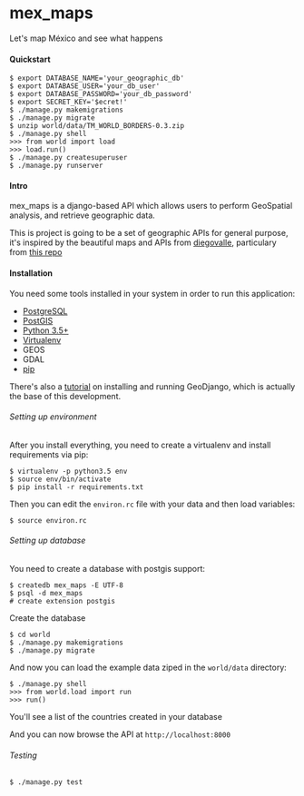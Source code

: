 # mex_maps
Let's map México and see what happens

#### Quickstart

```
$ export DATABASE_NAME='your_geographic_db'
$ export DATABASE_USER='your_db_user'
$ export DATABASE_PASSWORD='your_db_password'
$ export SECRET_KEY='$ecret!'
$ ./manage.py makemigrations
$ ./manage.py migrate
$ unzip world/data/TM_WORLD_BORDERS-0.3.zip
$ ./manage.py shell
>>> from world import load
>>> load.run()
$ ./manage.py createsuperuser
$ ./manage.py runserver
```

#### Intro
mex_maps is a django-based API which allows users to perform GeoSpatial analysis, and retrieve geographic data.

This is project is going to be a set of geographic APIs for general purpose, it's inspired by the beautiful maps and APIs from [diegovalle](https://github.com/diegovalle),
particulary from [this repo](https://github.com/diegovalle/hoyodecrimen.api)

#### Installation
You need some tools installed in your system in order to run this application:

* [PostgreSQL](http://postgresql.org/)
* [PostGIS](http://www.postgis.net/)
* [Python 3.5+](https://www.python.org/)
* [Virtualenv](https://virtualenv.pypa.io/en/stable/)
* GEOS
* GDAL
* [pip](https://pypi.python.org/pypi/pip)

There's also a [tutorial](https://docs.djangoproject.com/es/1.10/ref/contrib/gis/tutorial/) on installing and running GeoDjango,
which is actually the base of this development.

###### Setting up environment

After you install everything, you need to create a virtualenv and install requirements via pip:
```
$ virtualenv -p python3.5 env
$ source env/bin/activate
$ pip install -r requirements.txt
```

Then you can edit the `environ.rc` file with your data and then load variables:

```
$ source environ.rc
```

###### Setting up database

You need to create a database with postgis support:

```
$ createdb mex_maps -E UTF-8
$ psql -d mex_maps
# create extension postgis
```

Create the database
```
$ cd world
$ ./manage.py makemigrations
$ ./manage.py migrate
```

And now you can load the example data ziped in the `world/data` directory:
```
$ ./manage.py shell
>>> from world.load import run
>>> run()
```

You'll see a list of the countries created in your database

And you can now browse the API at `http://localhost:8000`

###### Testing

```
$ ./manage.py test
```